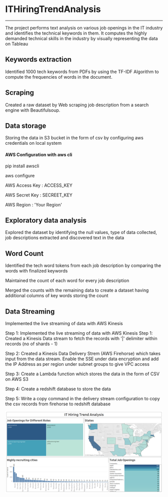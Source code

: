 # ITHiringTrendAnalysis
---------------------------------------------------

The project performs text analysis on various job openings in the IT industry and identifies the technical keywords in them. It computes the highly demanded technical skills in the industry by visually representing the data on Tableau

## Keywords extraction
Identified 1000 tech keywords from PDFs by using the TF-IDF Algorithm to compute the frequencies of words in the document.

## Scraping
Created a raw dataset by Web scraping job description from a search engine with Beautifulsoup.

## Data storage
Storing the data in S3 bucket in the form of csv by configuring aws credentials on local system

#### AWS Configuration with aws cli
pip install awscli

aws configure

AWS Access Key : ACCESS_KEY

AWS Secret Key : SECREET_KEY

AWS Region : 'Your Region'

## Exploratory data analysis
Explored the dataset by identifying the null values, type of data collected, job descriptions extracted and discovered text in the data

## Word Count
Identified the tech word tokens from each job description by comparing the words with finalized keywords

Maintained the count of each word for every job description

Merged the counts with the remaining data to create a dataset having additional columns of key words storing the count

## Data Streaming
Implemented the live streaming of data with AWS Kinesis

Step 1: Implemented the live streaming of data with AWS Kinesis Step 1: Created a Kinesis Data stream to fetch the records with '|' delimiter within records (no of shards - 1)

Step 2: Created a Kinesis Data Delivery Strem (AWS Firehorse) which takes input from the data stream. Enable the SSE under data encryption and add the IP Address as per region under subnet groups to give VPC access

Step 3: Create a Lambda function which stores the data in the form of CSV on AWS S3

Step 4: Create a redshift database to store the data

Step 5: Write a copy command in the delivery stream configuration to copy the csv records from firehorse to redshift database

![](images/hiringtrend.png)
